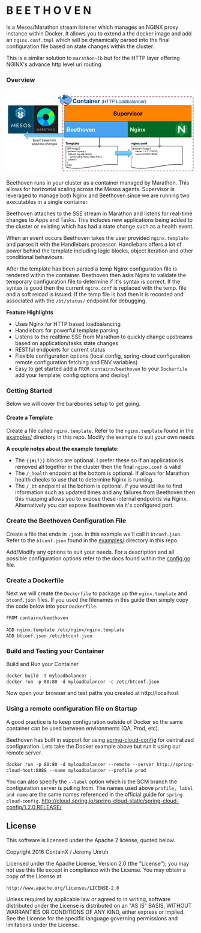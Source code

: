 # B E E T H O V E N

Is a Mesos/Marathon stream listener which manages an NGINX proxy instance within Docker.  It allows you to extend a the docker image and add an `nginx.conf.tmpl` which will be dynamically parsed into the final configuration file based on state changes within the cluster.

This is a similar solution to `marathon-lb` but for the HTTP layer offering NGINX's advance http level uri routing.

### Overview

![Architecture](images/architecture.jpg?raw=true "Architecture")

Beethoven runs in your cluster as a container managed by Marathon.  This allows for horizontal scaling across the Mesos agents.  Supervisor is leveraged to manage both Nginx and Beethoven since we are running two executables in a single container.

Beethoven attaches to the SSE stream in Marathon and listens for real-time changes to Apps and Tasks.  This includes new applications being added to the cluster or existing which has had a state change such as a health event.

When an event occurs Beethoven takes the user provided `nginx.template` and parses it with the Handlebars processor.  Handlebars offers a lot of power behind the template including logic blocks, object iteration and other conditional behaviours. 

After the template has been parsed a temp Nginx configuration file is rendered within the container.  Beethoven then asks Nginx to validate the temporary configuration file to determine if it's syntax is correct.  If the syntax is good then the current `nginx.conf` is replaced with the temp. file and a soft reload is issued.  If the temp file is bad then it is recorded and associated with the `/bt/status/` endpoint for debugging.

**Feature Highlights**

* Uses Nginx for HTTP based loadbalancing
* Handlebars for powerful template parsing
* Listens to the realtime SSE from Marathon to quickly change upstreams based on application/tasks state changes
* RESTful endpoints for current status
* Flexible configuration options (local config, spring-cloud configuration remote configuration fetching and ENV variables)
* Easy to get started add a `FROM containx/beethoven` to your `Dockerfile` add your template, config options and deploy!

### Getting Started

Below we will cover the barebones setup to get going.  

#### Create a Template

Create a file called `nginx.template`.  Refer to the `nginx.template` found in the [examples/](https://github.com/ContainX/beethoven/tree/master/examples) directory in this repo. Modify the example to suit your own needs 

**A couple notes about the example template:**  
- The `{{#if}}` blocks are optional.  I prefer these so if an application is removed all together in the cluster then the final `nginx.conf` is valid
- The `/_health` endpoint at the bottom is optional.  If allows for Marathon health checks to use that to determine Nginx is running. 
- The `/_bt` endpoint at the bottom is optional.  If you would like to find information such as updated times and any failures from Beethoven then this mapping allows you to expose these internal endpoints via Nginx.  Alternatively you can expose Beethoven via it's configured port.

### Create the Beethoven Configuration File

Create a file that ends in `.json`.  In this example we'll call it `btconf.json`. Refer to the `btconf.json` found in the [examples/](https://github.com/ContainX/beethoven/tree/master/examples) directory in this repo.
  
Add/Modify any options to suit your needs.  For a description and all possible configuration options refer to the docs found within the [config.go](https://github.com/ContainX/beethoven/blob/master/config/config.go) file.
 
### Create a Dockerfile

Next we will create the `Dockerfile` to package up the `nginx.template` and `btconf.json` files.  If you used the filenames in this guide then simply copy the code below into your `Dockerfile`.

```
FROM containx/beethoven

ADD nginx.template /etc/nginx/nginx.template
ADD btconf.json /etc/btconf.json
```

### Build and Testing your Container

Build and Run your Container

```
docker build -t myloadbalancer .
docker run -p 80:80 -d myloadbalancer -c /etc/btconf.json
```

Now open your browser and test paths you created at http://localhost


### Using a remote configuration file on Startup

A good practice is to keep configuration outside of Docker so the same container can be used between environments (QA, Prod, etc).  

Beethoven has built in support for using [spring-cloud-config](http://cloud.spring.io/spring-cloud-static/spring-cloud-config/1.2.0.RELEASE/) for centralized configuration.  Lets take the Docker example above but run it using our remote server.


```
docker run -p 80:80 -d myloadbalancer --remote --server http://spring-cloud-host:8888 --name myloadbalancer --profile prod
```

You can also specify the `--label` option which is the SCM branch the configuration server is pulling from. The names used above `profile, label and name` are the same names referenced in the official guide for `spring-cloud-config`. http://cloud.spring.io/spring-cloud-static/spring-cloud-config/1.2.0.RELEASE/


## License

This software is licensed under the Apache 2 license, quoted below.

Copyright 2016 ContainX / Jeremy Unruh

Licensed under the Apache License, Version 2.0 (the "License"); you may not
use this file except in compliance with the License. You may obtain a copy of
the License at

    http://www.apache.org/licenses/LICENSE-2.0

Unless required by applicable law or agreed to in writing, software
distributed under the License is distributed on an "AS IS" BASIS, WITHOUT
WARRANTIES OR CONDITIONS OF ANY KIND, either express or implied. See the
License for the specific language governing permissions and limitations under
the License.
